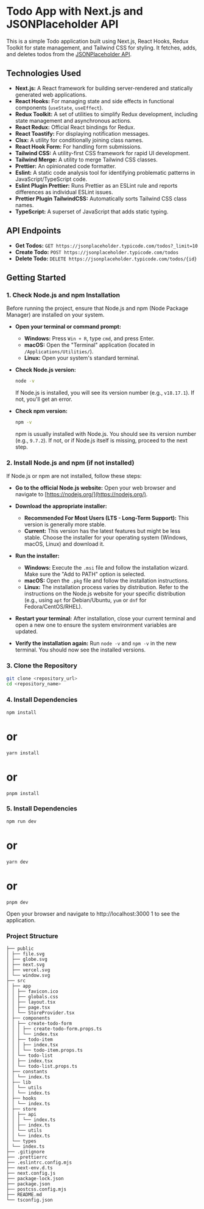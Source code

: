 # Todo App with Next.js and JSONPlaceholder API

This is a simple Todo application built using Next.js, React Hooks, Redux Toolkit for state management, and Tailwind CSS for styling. It fetches, adds, and deletes todos from the [JSONPlaceholder API](https://jsonplaceholder.typicode.com/).

## Technologies Used

- **Next.js:** A React framework for building server-rendered and statically generated web applications.
- **React Hooks:** For managing state and side effects in functional components (`useState`, `useEffect`).
- **Redux Toolkit:** A set of utilities to simplify Redux development, including state management and asynchronous actions.
- **React Redux:** Official React bindings for Redux.
- **React Toastify:** For displaying notification messages.
- **Clsx:** A utility for conditionally joining class names.
- **React Hook Form:** For handling form submissions.
- **Tailwind CSS:** A utility-first CSS framework for rapid UI development.
- **Tailwind Merge:** A utility to merge Tailwind CSS classes.
- **Prettier:** An opinionated code formatter.
- **Eslint:** A static code analysis tool for identifying problematic patterns in JavaScript/TypeScript code.
- **Eslint Plugin Prettier:** Runs Prettier as an ESLint rule and reports differences as individual ESLint issues.
- **Prettier Plugin TailwindCSS:** Automatically sorts Tailwind CSS class names.
- **TypeScript:** A superset of JavaScript that adds static typing.

## API Endpoints

- **Get Todos:** `GET https://jsonplaceholder.typicode.com/todos?_limit=10`
- **Create Todo:** `POST https://jsonplaceholder.typicode.com/todos`
- **Delete Todo:** `DELETE https://jsonplaceholder.typicode.com/todos/{id}`

## Getting Started

### 1. Check Node.js and npm Installation

Before running the project, ensure that Node.js and npm (Node Package Manager) are installed on your system.

- **Open your terminal or command prompt:**

    - **Windows:** Press `Win + R`, type `cmd`, and press Enter.
    - **macOS:** Open the "Terminal" application (located in `/Applications/Utilities/`).
    - **Linux:** Open your system's standard terminal.

- **Check Node.js version:**

    ```bash
    node -v
    ```

    If Node.js is installed, you will see its version number (e.g., `v18.17.1`). If not, you'll get an error.

- **Check npm version:**
    ```bash
    npm -v
    ```
    npm is usually installed with Node.js. You should see its version number (e.g., `9.7.2`). If not, or if Node.js itself is missing, proceed to the next step.

### 2. Install Node.js and npm (if not installed)

If Node.js or npm are not installed, follow these steps:

- **Go to the official Node.js website:** Open your web browser and navigate to [https://nodejs.org/](https://nodejs.org/).

- **Download the appropriate installer:**

    - **Recommended For Most Users (LTS - Long-Term Support):** This version is generally more stable.
    - **Current:** This version has the latest features but might be less stable.
      Choose the installer for your operating system (Windows, macOS, Linux) and download it.

- **Run the installer:**

    - **Windows:** Execute the `.msi` file and follow the installation wizard. Make sure the "Add to PATH" option is selected.
    - **macOS:** Open the `.pkg` file and follow the installation instructions.
    - **Linux:** The installation process varies by distribution. Refer to the instructions on the Node.js website for your specific distribution (e.g., using `apt` for Debian/Ubuntu, `yum` or `dnf` for Fedora/CentOS/RHEL).

- **Restart your terminal:** After installation, close your current terminal and open a new one to ensure the system environment variables are updated.

- **Verify the installation again:** Run `node -v` and `npm -v` in the new terminal. You should now see the installed versions.

### 3. Clone the Repository

```bash
git clone <repository_url>
cd <repository_name>
```

### 4. Install Dependencies

    npm install

# or

    yarn install

# or

    pnpm install

### 5. Install Dependencies

    npm run dev

# or

    yarn dev

# or

    pnpm dev

Open your browser and navigate to http://localhost:3000 1 to see the application.

### Project Structure
```plaintext
├── public
│ ├── file.svg
│ ├── globe.svg
│ ├── next.svg
│ ├── vercel.svg
│ └── window.svg
├── src
│ ├── app
│ │ ├── favicon.ico
│ │ ├── globals.css
│ │ ├── layout.tsx
│ │ ├── page.tsx
│ │ └── StoreProvider.tsx
│ ├── components
│ │ ├── create-todo-form
│ │ │ ├── create-todo-form.props.ts
│ │ │ └── index.tsx
│ │ ├── todo-item
│ │ │ ├── index.tsx
│ │ │ └── todo-item.props.ts
│ │ └── todo-list
│ │ ├── index.tsx
│ │ └── todo-list.props.ts
│ ├── constants
│ │ └── index.ts
│ ├── lib
│ │ └── utils
│ │ └── index.ts
│ ├── hooks
│ │ └── index.ts
│ ├── store
│ │ ├── api
│ │ │ └── index.ts
│ │ ├── index.ts
│ │ └── utils
│ │ └── index.ts
│ └── types
│ └── index.ts
├── .gitignore
├── .prettierrc
├── .eslintrc.config.mjs
├── next-env.d.ts
├── next.config.js
├── package-lock.json
├── package.json
├── postcss.config.mjs
├── README.md
└── tsconfig.json
```